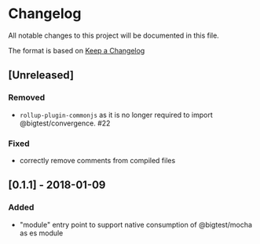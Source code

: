 # Changelog
All notable changes to this project will be documented in this file.

The format is based on [Keep a Changelog](http://keepachangelog.com/en/1.0.0/)

## [Unreleased]

### Removed

- `rollup-plugin-commonjs` as it is no longer required to import
  @bigtest/convergence. #22

### Fixed

- correctly remove comments from compiled files

## [0.1.1] - 2018-01-09

### Added

- "module" entry point to support native consumption of @bigtest/mocha
  as es module

